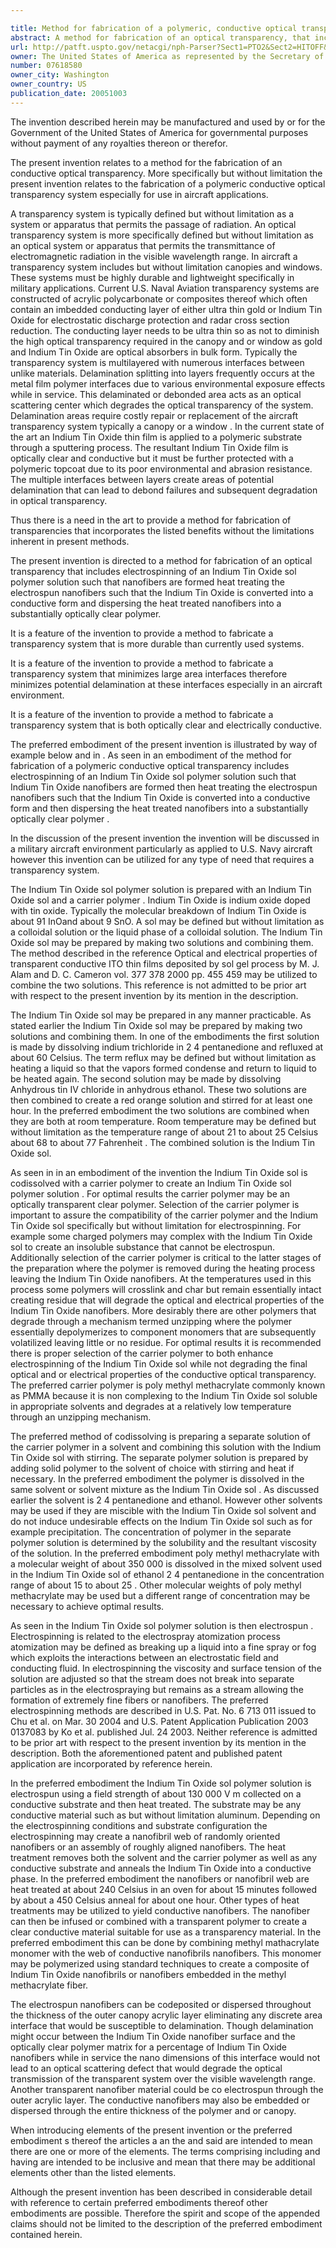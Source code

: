 ```yaml
---

title: Method for fabrication of a polymeric, conductive optical transparency
abstract: A method for fabrication of an optical transparency, that includes electrospinning of an Indium Tin Oxide sol polymer solution such that nanofibers are formed, heat treating the electrospun nanofibers such that the Indium Tin Oxide is in a conductive form, and dispersing the heat treated nanofibers into a substantially optically clear polymer.
url: http://patft.uspto.gov/netacgi/nph-Parser?Sect1=PTO2&Sect2=HITOFF&p=1&u=%2Fnetahtml%2FPTO%2Fsearch-adv.htm&r=1&f=G&l=50&d=PALL&S1=07618580&OS=07618580&RS=07618580
owner: The United States of America as represented by the Secretary of the Navy
number: 07618580
owner_city: Washington
owner_country: US
publication_date: 20051003
---
```

The invention described herein may be manufactured and used by or for the Government of the United States of America for governmental purposes without payment of any royalties thereon or therefor.

The present invention relates to a method for the fabrication of an conductive optical transparency. More specifically but without limitation the present invention relates to the fabrication of a polymeric conductive optical transparency system especially for use in aircraft applications.

A transparency system is typically defined but without limitation as a system or apparatus that permits the passage of radiation. An optical transparency system is more specifically defined but without limitation as an optical system or apparatus that permits the transmittance of electromagnetic radiation in the visible wavelength range. In aircraft a transparency system includes but without limitation canopies and windows. These systems must be highly durable and lightweight specifically in military applications. Current U.S. Naval Aviation transparency systems are constructed of acrylic polycarbonate or composites thereof which often contain an imbedded conducting layer of either ultra thin gold or Indium Tin Oxide for electrostatic discharge protection and radar cross section reduction. The conducting layer needs to be ultra thin so as not to diminish the high optical transparency required in the canopy and or window as gold and Indium Tin Oxide are optical absorbers in bulk form. Typically the transparency system is multilayered with numerous interfaces between unlike materials. Delamination splitting into layers frequently occurs at the metal film polymer interfaces due to various environmental exposure effects while in service. This delaminated or debonded area acts as an optical scattering center which degrades the optical transparency of the system. Delamination areas require costly repair or replacement of the aircraft transparency system typically a canopy or a window . In the current state of the art an Indium Tin Oxide thin film is applied to a polymeric substrate through a sputtering process. The resultant Indium Tin Oxide film is optically clear and conductive but it must be further protected with a polymeric topcoat due to its poor environmental and abrasion resistance. The multiple interfaces between layers create areas of potential delamination that can lead to debond failures and subsequent degradation in optical transparency.

Thus there is a need in the art to provide a method for fabrication of transparencies that incorporates the listed benefits without the limitations inherent in present methods.

The present invention is directed to a method for fabrication of an optical transparency that includes electrospinning of an Indium Tin Oxide sol polymer solution such that nanofibers are formed heat treating the electrospun nanofibers such that the Indium Tin Oxide is converted into a conductive form and dispersing the heat treated nanofibers into a substantially optically clear polymer.

It is a feature of the invention to provide a method to fabricate a transparency system that is more durable than currently used systems.

It is a feature of the invention to provide a method to fabricate a transparency system that minimizes large area interfaces therefore minimizes potential delamination at these interfaces especially in an aircraft environment.

It is a feature of the invention to provide a method to fabricate a transparency system that is both optically clear and electrically conductive.

The preferred embodiment of the present invention is illustrated by way of example below and in . As seen in an embodiment of the method for fabrication of a polymeric conductive optical transparency includes electrospinning of an Indium Tin Oxide sol polymer solution such that Indium Tin Oxide nanofibers are formed then heat treating the electrospun nanofibers such that the Indium Tin Oxide is converted into a conductive form and then dispersing the heat treated nanofibers into a substantially optically clear polymer .

In the discussion of the present invention the invention will be discussed in a military aircraft environment particularly as applied to U.S. Navy aircraft however this invention can be utilized for any type of need that requires a transparency system.

The Indium Tin Oxide sol polymer solution is prepared with an Indium Tin Oxide sol and a carrier polymer . Indium Tin Oxide is indium oxide doped with tin oxide. Typically the molecular breakdown of Indium Tin Oxide is about 91 InOand about 9 SnO. A sol may be defined but without limitation as a colloidal solution or the liquid phase of a colloidal solution. The Indium Tin Oxide sol may be prepared by making two solutions and combining them. The method described in the reference Optical and electrical properties of transparent conductive ITO thin films deposited by sol gel process by M. J. Alam and D. C. Cameron vol. 377 378 2000 pp. 455 459 may be utilized to combine the two solutions. This reference is not admitted to be prior art with respect to the present invention by its mention in the description. 

The Indium Tin Oxide sol may be prepared in any manner practicable. As stated earlier the Indium Tin Oxide sol may be prepared by making two solutions and combining them. In one of the embodiments the first solution is made by dissolving indium trichloride in 2 4 pentanedione and refluxed at about 60 Celsius. The term reflux may be defined but without limitation as heating a liquid so that the vapors formed condense and return to liquid to be heated again. The second solution may be made by dissolving Anhydrous tin IV chloride in anhydrous ethanol. These two solutions are then combined to create a red orange solution and stirred for at least one hour. In the preferred embodiment the two solutions are combined when they are both at room temperature. Room temperature may be defined but without limitation as the temperature range of about 21 to about 25 Celsius about 68 to about 77 Fahrenheit . The combined solution is the Indium Tin Oxide sol.

As seen in in an embodiment of the invention the Indium Tin Oxide sol is codissolved with a carrier polymer to create an Indium Tin Oxide sol polymer solution . For optimal results the carrier polymer may be an optically transparent clear polymer. Selection of the carrier polymer is important to assure the compatibility of the carrier polymer and the Indium Tin Oxide sol specifically but without limitation for electrospinning. For example some charged polymers may complex with the Indium Tin Oxide sol to create an insoluble substance that cannot be electrospun. Additionally selection of the carrier polymer is critical to the latter stages of the preparation where the polymer is removed during the heating process leaving the Indium Tin Oxide nanofibers. At the temperatures used in this process some polymers will crosslink and char but remain essentially intact creating residue that will degrade the optical and electrical properties of the Indium Tin Oxide nanofibers. More desirably there are other polymers that degrade through a mechanism termed unzipping where the polymer essentially depolymerizes to component monomers that are subsequently volatilized leaving little or no residue. For optimal results it is recommended there is proper selection of the carrier polymer to both enhance electrospinning of the Indium Tin Oxide sol while not degrading the final optical and or electrical properties of the conductive optical transparency. The preferred carrier polymer is poly methyl methacrylate commonly known as PMMA because it is non complexing to the Indium Tin Oxide sol soluble in appropriate solvents and degrades at a relatively low temperature through an unzipping mechanism.

The preferred method of codissolving is preparing a separate solution of the carrier polymer in a solvent and combining this solution with the Indium Tin Oxide sol with stirring. The separate polymer solution is prepared by adding solid polymer to the solvent of choice with stirring and heat if necessary. In the preferred embodiment the polymer is dissolved in the same solvent or solvent mixture as the Indium Tin Oxide sol . As discussed earlier the solvent is 2 4 pentanedione and ethanol. However other solvents may be used if they are miscible with the Indium Tin Oxide sol solvent and do not induce undesirable effects on the Indium Tin Oxide sol such as for example precipitation. The concentration of polymer in the separate polymer solution is determined by the solubility and the resultant viscosity of the solution. In the preferred embodiment poly methyl methacrylate with a molecular weight of about 350 000 is dissolved in the mixed solvent used in the Indium Tin Oxide sol of ethanol 2 4 pentanedione in the concentration range of about 15 to about 25 . Other molecular weights of poly methyl methacrylate may be used but a different range of concentration may be necessary to achieve optimal results.

As seen in the Indium Tin Oxide sol polymer solution is then electrospun . Electrospinning is related to the electrospray atomization process atomization may be defined as breaking up a liquid into a fine spray or fog which exploits the interactions between an electrostatic field and conducting fluid. In electrospinning the viscosity and surface tension of the solution are adjusted so that the stream does not break into separate particles as in the electrospraying but remains as a stream allowing the formation of extremely fine fibers or nanofibers. The preferred electrospinning methods are described in U.S. Pat. No. 6 713 011 issued to Chu et al. on Mar. 30 2004 and U.S. Patent Application Publication 2003 0137083 by Ko et al. published Jul. 24 2003. Neither reference is admitted to be prior art with respect to the present invention by its mention in the description. Both the aforementioned patent and published patent application are incorporated by reference herein.

In the preferred embodiment the Indium Tin Oxide sol polymer solution is electrospun using a field strength of about 130 000 V m collected on a conductive substrate and then heat treated. The substrate may be any conductive material such as but without limitation aluminum. Depending on the electrospinning conditions and substrate configuration the electrospinning may create a nanofibril web of randomly oriented nanofibers or an assembly of roughly aligned nanofibers. The heat treatment removes both the solvent and the carrier polymer as well as any conductive substrate and anneals the Indium Tin Oxide into a conductive phase. In the preferred embodiment the nanofibers or nanofibril web are heat treated at about 240 Celsius in an oven for about 15 minutes followed by about a 450 Celsius anneal for about one hour. Other types of heat treatments may be utilized to yield conductive nanofibers. The nanofiber can then be infused or combined with a transparent polymer to create a clear conductive material suitable for use as a transparency material. In the preferred embodiment this can be done by combining methyl mathacrylate monomer with the web of conductive nanofibrils nanofibers. This monomer may be polymerized using standard techniques to create a composite of Indium Tin Oxide nanofibrils or nanofibers embedded in the methyl methacrylate fiber.

The electrospun nanofibers can be codeposited or dispersed throughout the thickness of the outer canopy acrylic layer eliminating any discrete area interface that would be susceptible to delamination. Though delamination might occur between the Indium Tin Oxide nanofiber surface and the optically clear polymer matrix for a percentage of Indium Tin Oxide nanofibers while in service the nano dimensions of this interface would not lead to an optical scattering defect that would degrade the optical transmission of the transparent system over the visible wavelength range. Another transparent nanofiber material could be co electrospun through the outer acrylic layer. The conductive nanofibers may also be embedded or dispersed through the entire thickness of the polymer and or canopy.

When introducing elements of the present invention or the preferred embodiment s thereof the articles a an the and said are intended to mean there are one or more of the elements. The terms comprising including and having are intended to be inclusive and mean that there may be additional elements other than the listed elements.

Although the present invention has been described in considerable detail with reference to certain preferred embodiments thereof other embodiments are possible. Therefore the spirit and scope of the appended claims should not be limited to the description of the preferred embodiment contained herein.

